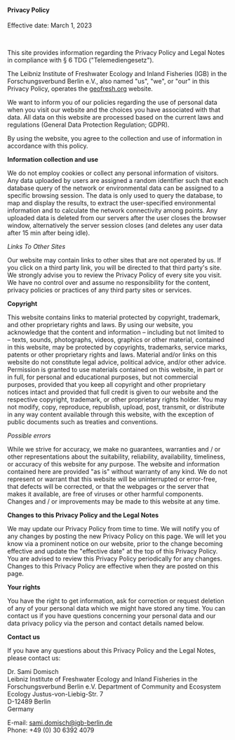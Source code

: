 #### Privacy Policy

Effective date: March 1, 2023

<br/>

This site provides information regarding the Privacy Policy and Legal Notes in 
compliance with § 6 TDG ("Telemediengesetz").

The Leibniz Institute of Freshwater Ecology and Inland Fisheries (IGB) in the 
Forschungsverbund Berlin e.V., also named "us", "we", or "our" in this Privacy Policy, 
operates the <a href="https://geofresh.org" target="_blank">geofresh.org</a> website.

We want to inform you of our policies regarding the use of personal data when you 
visit our website and the choices you have associated with that data. All data on 
this website are processed based on the current laws and regulations (General 
Data Protection Regulation; GDPR).

By using the website, you agree to the collection and use of information in 
accordance with this policy. 

__Information collection and use__

We do not employ cookies or collect any personal information of visitors. Any 
data uploaded by users are assigned a random identifier such that each database 
query of the network or environmental data can be assigned to a specific browsing 
session. The data is only used to query the database, to map and display the 
results, to extract the user-specified environmental information and to calculate 
the network connectivity among points. Any uploaded data is deleted from our 
servers after the user closes the browser window, alternatively the server 
session closes (and deletes any user data after 15 min after being idle). 

_Links To Other Sites_

Our website may contain links to other sites that are not operated by us. If you 
click on a third party link, you will be directed to that third party's site. We 
strongly advise you to review the Privacy Policy of every site you visit. We have 
no control over and assume no responsibility for the content, privacy policies or 
practices of any third party sites or services.


__Copyright__

This website contains links to material protected by copyright, trademark, and 
other proprietary rights and laws. By using our website, you acknowledge that 
the content and information – including but not limited to – texts, sounds, 
photographs, videos, graphics or other material, contained in this website, may 
be protected by copyrights, trademarks, service marks, patents or other proprietary 
rights and laws. Material and/or links on this website do not constitute legal 
advice, political advice, and/or other advice. Permission is granted to use 
materials contained on this website, in part or in full, for personal and 
educational purposes, but not commercial purposes, provided that you keep 
all copyright and other proprietary notices intact and provided that full 
credit is given to our website and the respective copyright, trademark, or 
other proprietary rights holder. You may not modify, copy, reproduce, republish, 
upload, post, transmit, or distribute in any way content available through this 
website, with the exception of public documents such as treaties and conventions.


_Possible errors_

While we strive for accuracy, we make no guarantees, warranties and / or other 
representations about the suitability, reliability, availability, timeliness, or 
accuracy of this website for any purpose. The website and information contained 
here are provided "as is" without warranty of any kind. We do not represent or 
warrant that this website will be uninterrupted or error-free, that defects will 
be corrected, or that the webpages or the server that makes it available, are 
free of viruses or other harmful components. Changes and / or improvements may 
be made to this website at any time.


__Changes to this Privacy Policy and the Legal Notes__

We may update our Privacy Policy from time to time. We will notify you of any 
changes by posting the new Privacy Policy on this page. We will let you know via 
a prominent notice on our website, prior to the change becoming effective and 
update the "effective date" at the top of this Privacy Policy. You are advised 
to review this Privacy Policy periodically for any changes. Changes to this 
Privacy Policy are effective when they are posted on this page.

__Your rights__

You have the right to get information, ask for correction or request deletion of 
any of your personal data which we might have stored any time. You can contact 
us if you have questions concerning your personal data and our data privacy 
policy via the person and contact details named below.


__Contact us__

If you have any questions about this Privacy Policy and the Legal Notes, 
please contact us: 

Dr. Sami Domisch  
Leibniz Institute of Freshwater Ecology and Inland Fisheries
in the Forschungsverbund Berlin e.V.
Department of Community and Ecosystem Ecology 
Justus-von-Liebig-Str. 7  
D-12489 Berlin  
Germany  

E-mail: sami.domisch@igb-berlin.de  
Phone: +49 (0) 30 6392 4079  


